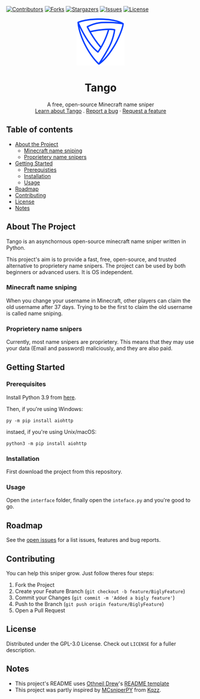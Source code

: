 
[contributors-shield]: https://img.shields.io/github/contributors/Miestrode/tango.svg?style=for-the-badge
[contributors-url]: https://github.com/Miestrode/tango/graphs/contributors
[forks-shield]: https://img.shields.io/github/forks/Miestrode/tango.svg?style=for-the-badge
[forks-url]: https://github.com/Miestrode/tango/network/members
[stars-shield]: https://img.shields.io/github/stars/Miestrode/tango.svg?style=for-the-badge
[stars-url]: https://github.com/Miestrode/tango/stargazers
[issues-shield]: https://img.shields.io/github/issues/Miestrode/tango.svg?style=for-the-badge
[issues-url]: https://github.com/Miestrode/tango/issues
[license-shield]: https://img.shields.io/github/license/Miestrode/tango.svg?style=for-the-badge
[license-url]: https://github.com/Miestrode/tango/blob/master/LICENSE.txt

[![Contributors][contributors-shield]][contributors-url]
[![Forks][forks-shield]][forks-url]
[![Stargazers][stars-shield]][stars-url]
[![Issues][issues-shield]][issues-url]
[![License][license-shield]][license-url]
<br />
<p align="center">
  <a href="https://github.com/Miestrode/tango">
    <img src="logo.png" alt="Logo" width="128" height="128">
  </a>

  <h1 align="center">Tango</h1>

  <p align="center">
    A free, open-source Minecraft name sniper
    <br />
    <a href="https://github.com/Miestrode/tango/blob/main/README.md">Learn about Tango</a>
    .
    <a href="https://github.com/Miestrode/tango/issues">Report a bug</a>
    ·
    <a href="https://github.com/Miestrode/tango/issues">Request a feature</a>
  </p>
</p>

## Table of contents
* [About the Project](#about-the-project)
  * [Minecraft name sniping](#minecraft-name-sniping)
  * [Proprietery name snipers](#proprietery-name-snipers)
* [Getting Started](#getting-started)
  * [Prerequisties](#prerequisties)
  * [Installation](#installation)
  * [Usage](#usage)
* [Roadmap](#roadmap)
* [Contributing](#contributing)
* [License](#license)
* [Notes](#notes)

## About The Project
Tango is an asynchornous open-source minecraft name sniper written in Python.

This project's aim is to provide a fast, free, open-source, and trusted alternative to proprietery name snipers.
The project can be used by both beginners or advanced users. It is OS independent.

### Minecraft name sniping
When you change your username in Minecraft, other players can claim the old username after 37 days. Trying to be the first to claim the old username is called name sniping.

### Proprietery name snipers
Currently, most name snipers are proprietery. This means that they may use your data (Email and password) maliciously, and they are also paid.

## Getting Started
### Prerequisites

Install Python 3.9 from [here](https://www.python.org/downloads/release/python-395/).

Then, if you're using Windows:
```
py -m pip install aiohttp
```

instaed, if you're using Unix/macOS:
```
python3 -m pip install aiohttp
```

### Installation
First download the project from this repository.

### Usage
Open the `interface` folder, finally open the `inteface.py` and you're good to go.

## Roadmap
See the [open issues](https://github.com/Miestrode/tango/issues) for a list issues, features and bug reports.

## Contributing
You can help this sniper grow. Just follow theres four steps:

1. Fork the Project
2. Create your Feature Branch (`git checkout -b feature/BiglyFeature`)
3. Commit your Changes (`git commit -m 'Added a bigly feature'`)
4. Push to the Branch (`git push origin feature/BiglyFeature`)
5. Open a Pull Request

## License
Distributed under the GPL-3.0 License. Check out `LICENSE` for a fuller description.

## Notes
* This project's README uses [Othneil Drew](https://github.com/othneildrew)'s [README template](https://github.com/othneildrew/Best-README-Template)
* This project was partly inspired by [MCsniperPY](https://github.com/MCsniperPY/MCsniperPY) from [Kqzz](https://github.com/Kqzz).
